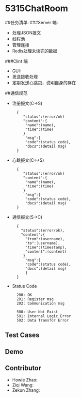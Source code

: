 5315ChatRoom
==
##任务清单:
###Server 端:

- 处理JSON报文
- 线程池
- 管理连接
- Redis处理未读完的数据

###Clint 端

- GUI:
- 发送接收处理
- 定期发送心跳包，说明自身的存在


##通信规范
- 注册报文(C->S)

        {
           "status":(error/ok)
           "content":{
            "name":(name),
            "time":(time)
           }
            "msg":{
            "code":(status code),
            "docs":(detail msg)
        }
- 心跳报文(C<->S)

        {
           "status":(error/ok)
           "content":{
            "name":(name),
            "time":(time)
           }
            "msg":{
            "code":(status code),
            "docs":(detail msg)
        }
        
- 通信报文(S->C)

        {
          "status":(error/ok),
          "content":{
            "from":(username),
            "to":(username),
            "time":(timestamp),
            "content":(content)
           }
            "msg":{
            "code":(status code),
            "docs":(detail msg)
            }
        }
        
- Status Code

        200: OK
        201: Register msg
        202: Communication msg
        
        500: User Not Exist
        501: Internal Logic Error
        502: Data Transfor Error
        
## Test Cases

## Demo

## Contributor
- Howie Zhao: 
- Ziqi Wang:
- Zekun Zhang:
 


